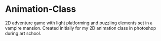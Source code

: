 # Animation-Class
 2D adventure game with light platforming and puzzling elements set in a vampire mansion. Created initially for my 2D animation class in photoshop during art school.
